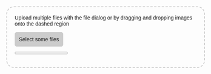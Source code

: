 <style>
body {
  font-family: sans-serif;
}
a {
  color: #369;
}
.note {
  width: 500px;
  margin: 50px auto;
  font-size: 1.1em;
  color: #333;
  text-align: justify;
}
#drop-area {
  border: 2px dashed #ccc;
  border-radius: 20px;
  width: 480px;
  margin: 50px auto;
  padding: 20px;
}
#drop-area.highlight {
  border-color: purple;
}
p {
  margin-top: 0;
}
.my-form {
  margin-bottom: 10px;
}
#gallery {
  margin-top: 10px;
}
#gallery img {
  width: 150px;
  margin-bottom: 10px;
  margin-right: 10px;
  vertical-align: middle;
}
.button {
  display: inline-block;
  padding: 10px;
  background: #ccc;
  cursor: pointer;
  border-radius: 5px;
  border: 1px solid #ccc;
}
.button:hover {
  background: #ddd;
}
#fileElem {
  display: none;
}
</style>
<div id="drop-area">
  <form class="my-form">
    <p>Upload multiple files with the file dialog or by dragging and dropping images onto the dashed region</p>
    <input type="file" id="fileElem" multiple accept="image/*" onchange="handleFiles(this.files)">
    <label class="button" for="fileElem">Select some files</label>
  </form>
  <progress id="progress-bar" max=100 value=0></progress>
  <div id="gallery" /></div>
</div>
<script>
// ************************ Drag and drop ***************** //
let dropArea = document.getElementById("drop-area")
// Prevent default drag behaviors
;['dragenter', 'dragover', 'dragleave', 'drop'].forEach(eventName => {
  dropArea.addEventListener(eventName, preventDefaults, false)
  document.body.addEventListener(eventName, preventDefaults, false)
})
// Highlight drop area when item is dragged over it
;['dragenter', 'dragover'].forEach(eventName => {
  dropArea.addEventListener(eventName, highlight, false)
})
;['dragleave', 'drop'].forEach(eventName => {
  dropArea.addEventListener(eventName, unhighlight, false)
})
// Handle dropped files
dropArea.addEventListener('drop', handleDrop, false)
function preventDefaults (e) {
  e.preventDefault()
  e.stopPropagation()
}
function highlight(e) {
  dropArea.classList.add('highlight')
}
function unhighlight(e) {
  dropArea.classList.remove('active')
}
function handleDrop(e) {
  var dt = e.dataTransfer
  var files = dt.files
  handleFiles(files)
}
let uploadProgress = []
let progressBar = document.getElementById('progress-bar')
function initializeProgress(numFiles) {
  progressBar.value = 0
  uploadProgress = []
  for(let i = numFiles; i > 0; i--) {
    uploadProgress.push(0)
  }
}
function updateProgress(fileNumber, percent) {
  uploadProgress[fileNumber] = percent
  let total = uploadProgress.reduce((tot, curr) => tot + curr, 0) / uploadProgress.length
  progressBar.value = total
}
function handleFiles(files) {
  files = [...files]
  initializeProgress(files.length)
  files.forEach(uploadFile)
  files.forEach(previewFile)
}
function previewFile(file) {
  let reader = new FileReader()
  reader.readAsDataURL(file)
  reader.onloadend = function() {
    let img = document.createElement('img')
    img.src = reader.result
    document.getElementById('gallery').appendChild(img)
  }
}
function uploadFile(file, i) {
  var url = 'https://api.cloudinary.com/v1_1/joezimim007/image/upload'
  var xhr = new XMLHttpRequest()
  var formData = new FormData()
  xhr.open('POST', url, true)
  xhr.setRequestHeader('X-Requested-With', 'XMLHttpRequest')
  // Update progress (can be used to show progress indicator)
  xhr.upload.addEventListener("progress", function(e) {
    updateProgress(i, (e.loaded * 100.0 / e.total) || 100)
  })
  xhr.addEventListener('readystatechange', function(e) {
    if (xhr.readyState == 4 && xhr.status == 200) {
      updateProgress(i, 100) // <- Add this
    }
    else if (xhr.readyState == 4 && xhr.status != 200) {
      // Error. Inform the user
    }
  })
  formData.append('upload_preset', 'ujpu6gyk')
  formData.append('file', file)
  xhr.send(formData)
}
</script>